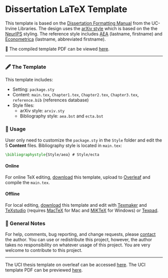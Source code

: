 # Dissertation LaTeX Template

This template is based on the [Dissertation Formatting Manual](https://guides.lib.uci.edu/gradmanual/templates) from the UC-Irvine Libraries. The design uses the [arXiv style](https://github.com/kourgeorge/arxiv-style) which is based on the the [NeurIPS](https://nips.cc/) styling. The reference style includes [AEA](https://github.com/ShiroTakeda/econ-bst/blob/master/customization/econ-econometrica.bst) (lastname, firstname) and [Econometrica](https://github.com/ShiroTakeda/econ-bst/blob/master/customization/econ-aea.bst) (lastname, abbreviated firstname).

📖 The compiled template PDF can be viewed [here](https://www.haochehsu.com/other/Dissertation_LaTeX_Template.pdf).

---

### 🖋 The Template
This template includes:
  - Setting: `package.sty`
  - Content: `main.tex`, `Chapter1.tex`, `Chapter2.tex`, `Chapter3.tex`, `reference.bib` (references database)
  - Style files:
    - arXiv style: `arxiv.sty`
    - Bibliography style: `aea.bst` and `ecta.bst`

### 📐 Usage

User only need to customize the `package.sty` in the `Style` folder and edit the 5 **Content** files. Bibliography style is located in `main.tex`: 

```tex
\bibliographystyle{Style/aea} # Style/ecta
```

#### Online

For online TeX editing, [download](https://github.com/howardhsumail/Dissertation-Template/archive/refs/heads/main.zip) this template, upload to [Overleaf](https://www.overleaf.com/) and compile the `main.tex`.

#### Offline

For local editing, [download](https://github.com/howardhsumail/Dissertation-Template/archive/refs/heads/main.zip) this template and edit with [Texmaker](https://www.xm1math.net/texmaker/) and [TeXstudio](https://www.texstudio.org/) (requires [MacTeX](https://www.tug.org/mactex/) for Mac and [MiKTeX](https://miktex.org/download) for Windows) or [Texpad](https://apps.apple.com/us/app/texpad-latex-editor/id458866234?mt=12).

### 📒 General Notes

For help, comments, bug reporting, and change requests, please [contact](mailto:howardhsumail@gmail.com) the author. You can use or redistribute this project, however, the author takes no responsibility on whatever usage of this project. You are very welcome to contribute to this project.

---

The UCI thesis template on overleaf can be accessed [here](https://www.overleaf.com/latex/templates/university-of-california-irvine-thesis/bzsqmxszcpny). The UCI template PDF can be previewed [here](https://www.haochehsu.com/other/uci_thesis_template.pdf).
